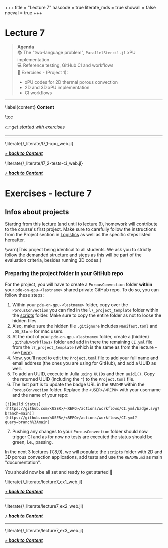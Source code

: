 +++
title = "Lecture 7"
hascode = true
literate_mds = true
showall = false
noeval = true
+++

# Lecture 7

> **Agenda**\
> :books: The "two-language problem", `ParallelStencil.jl` xPU implementation\
> :computer: Reference testing, GitHub CI and workflows\
> :construction: Exercises - (Project 1):
> - xPU codes for 2D thermal porous convection
> - 2D and 3D xPU implementation
> - CI workflows

---

\label{content}
**Content**

\toc

[_👉 get started with exercises_](#exercises_-_lecture_7)

---

\literate{/_literate/l7_1-xpu_web.jl}

[⤴ _**back to Content**_](#content)

\literate{/_literate/l7_2-tests-ci_web.jl}

[⤴ _**back to Content**_](#content)

# Exercises - lecture 7

## Infos about projects
Starting from this lecture (and until to lecture 9), homework will contribute to the course's first project. Make sure to carefully follow the instructions from the Project section in [Logistics](/logistics#project) as well as the specific steps listed hereafter.

\warn{This project being identical to all students. We ask you to strictly follow the demanded structure and steps as this will be part of the evaluation criteria, besides running 3D codes.}

### Preparing the project folder in your GitHub repo
For the project, you will have to create a `PorousConvection` folder **within** your `pde-on-gpu-<lastname>` shared private GitHub repo. To do so, you can follow these steps:
1. Within your `pde-on-gpu-<lastname>` folder, copy over the `PorousConvection` you can find in the `l7_project_template` folder within the [scripts](https://github.com/eth-vaw-glaciology/course-101-0250-00/tree/main/scripts) folder. Make sure to copy the entire folder as not to loose the hidden files.
2. Also, make sure the hidden file `.gitignore` includes `Manifest.toml` and `.DS_Store` for mac users.
3. At the root of your `pde-on-gpu-<lastname>` folder, create a (hidden) `.github/workflows/` folder and add in there the remaining `CI.yml` file from the `l7_project_template` (which is the same as from the lecture - see [here](#wait_a_second_we_submit_our_homework_as_subfolders_of_our_github_repo)).
4. Now, you'll need to edit the `Project.toml` file to add your full name and email address (the ones you are using for GitHub), and add a UUID as well.
5. To add an UUID, execute in Julia `using UUIDs` and then `uuid1()`. Copy the returned UUID (including the `"`) to the `Project.toml` file.
6. The last part is to update the badge URL in the `README` within the `PorousConvection` folder. Replace the `<USER>/<REPO>` with your username and the name of your repo:
```
[![Build Status](https://github.com/<USER>/<REPO>/actions/workflows/CI.yml/badge.svg?branch=main)](https://github.com/<USER>/<REPO>/actions/workflows/CI.yml?query=branch%3Amain)
```
7. Pushing any changes to your `PorousConvection` folder should now trigger CI and as for now no tests are executed the status should be green, i.e., passing.

In the next 3 lectures (7,8,9), we will populate the `scripts` folder with 2D and 3D porous convection applications, add tests and use the `README.md` as main "documentation".

You should now be all set and ready to get started 🚀

\literate{/_literate/lecture7_ex1_web.jl}

[⤴ _**back to Content**_](#content)

---

\literate{/_literate/lecture7_ex2_web.jl}

[⤴ _**back to Content**_](#content)

---

\literate{/_literate/lecture7_ex3_web.jl}

[⤴ _**back to Content**_](#content)
